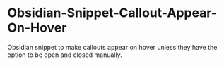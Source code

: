 # Obsidian-Snippet-Callout-Appear-On-Hover
Obsidian snippet to make callouts appear on hover unless they have the option to be open and closed manually.

